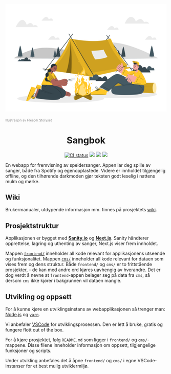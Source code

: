 <p align="center"><img src="assets/Camping-cuate.svg" alt="Sangbok Logo"  /></p>
<p align=""><a href="https://storyset.com/people" style="color: gray; font-size: 10px;text-decoration: none">Illustrasjon av Freepik Storyset</a></p>
<h1 align="center">
Sangbok
</h1>

<p align="center">
  <a href="https://github.com/1-fredrikstad/sangbok/actions/workflows/ci.yml">
      <img src="https://github.com/1-fredrikstad/sangbok/actions/workflows/ci.yml/badge.svg" alt="CI status"/></a>
  <a href="https://github.com/1-fredrikstad/sangbok/blob/main/LICENSE" alt="Release version">
      <img src="https://img.shields.io/github/license/1-fredrikstad/sangbok" /></a>
  <a href="https://github.com/1-fredrikstad/sangbok/issues" alt="Release version">
      <img src="https://img.shields.io/github/issues/1-fredrikstad/sangbok" /></a>
    <a href="https://app.netlify.com/sites/sangbok/deploys">
    <img src="https://api.netlify.com/api/v1/badges/41b156ad-92e3-450b-b115-ffa62622b90f/deploy-status"/></a>
    
</p>

En webapp for fremvisning av speidersanger. Appen lar deg spille av sanger, både fra Spotify og egenopplastede. Videre er innholdet tilgjengelig offline, og den tilhørende darkmoden gjør teksten godt leselig i nattens mulm og mørke.

## Wiki

Brukermanualer, utdypende informasjon mm. finnes på prosjektets [wiki](https://github.com/1-fredrikstad/sangbok/wiki).

## Prosjektstruktur

Applikasjonen er bygget med [**Sanity.io**](https://www.sanity.io/) og [**Next.js**](https://nextjs.org/). Sanity håndterer opprettelse, lagring og uthenting av sanger, Next.js viser frem innholdet.

Mappen [`frontend/`](https://github.com/1-fredrikstad/sangbok/tree/main/frontend) inneholder all kode relevant for applikasjonens utseende og funksjonalitet. Mappen [`cms/`](https://github.com/1-fredrikstad/sangbok/tree/main/cms) inneholder all kode relevant for dataen som vises frem og dens struktur. Både `frontend/` og `cms/` er to frittstående prosjekter, - de kan med andre ord kjøres uavhengig av hverandre. Det er dog verdt å nevne at `frontend`-appen belager seg på data fra `cms`, så dersom `cms` ikke kjører i bakgrunnen vil dataen mangle.

## Utvikling og oppsett

For å kunne kjøre en utviklingsinstans av webapplikasjonen så trenger man: [Node.js](https://nodejs.org/en/download/) og [`yarn`](https://classic.yarnpkg.com/en/docs/install).

Vi anbefaler [VSCode](https://code.visualstudio.com/) for utviklingsprosessen. Den er lett å bruke, gratis og fungere flott out of the box.

For å kjøre prosjektet, følg `README.md` som ligger i `frontend/` og `cms/`-mappene. Disse filene inneholder informasjon om oppsett, tilgjengelige funksjoner og scripts.

Under utvikling anbefales det å åpne `frontend/` og `cms/` i egne VSCode-instanser for et best mulig utviklermiljø.
